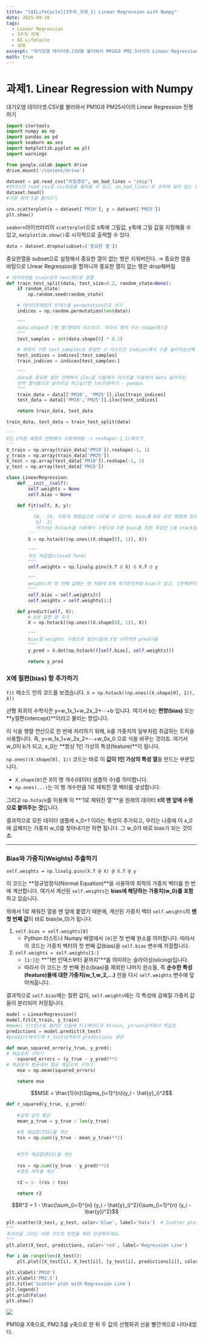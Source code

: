 ```yaml
---
title: "[AILifeCycle][3주차_과제_1] Linear Regression with Numpy"
date: 2025-09-18
tags:
  - Linear Regression
  - 3주차 과제
  - AI LifeCycle
  - 과제
excerpt: "대기오염 데이터셋.CSV를 불러와서 PM10과 PM2.5사이의 Linear Regression진행하기"
math: true
---
```


# 과제1. Linear Regression with Numpy

대기오염 데이터셋.CSV를 불러와서 PM10과 PM25사이의 Linear Regression 진행하기

```python
import itertools
import numpy as np
import pandas as pd
import seaborn as sns
import matplotlib.pyplot as plt
import warnings
```

```python
from google.colab import drive
drive.mount('/content/drive')
```

```python
dataset = pd.read_csv("파일경로", on_bad_lines = "skip")
#판다스의 read_csv로 csv파일을 불러올 수 있고, on_bad_lines:로 규칙에 맞지 않는 행은 스킵할 수 있다.
dataset.head()
#가장 위의 5줄 불러오기
```

```python
sns.scatterplot(x = dataset['PM10'], y = dataset['PM25'])
plt.show()
```

`seaborn`라이브러리의 `scatterplot`으로 x축에 그릴값, y축에 그릴 값을 지정해줄 수 있고, `matplotlib.show()`로 시각적으로 출력할 수 있다.

```python
data = dataset.dropna(subset=['중요한 열'])
```

중요한열을 subset으로 설정해서 중요한 열이 없는 행은 지워버린다. → 중요한 열을 바탕으로 LInear Regression을 할꺼니까 중요한 열이 없는 행은 drop해버림

```python
# 데이터셋을 train셋과 test셋으로 분할
def train_test_split(data, test_size=0.2, random_state=None):
    if random_state:
        np.random.seed(random_state)

    # 데이터프레임의 인덱스를 permutation으로 섞기
    indices = np.random.permutation(len(data))

    """
    data.shape은 [헹,열]형태의 리스트다. 따라서 행의 수는 shape[0]임
    """
    test_samples = int(data.shape[0] * 0.2)

    # 위에서 구한 test_samples로 랜덤한 수 리스트인 indices에서 수를 슬라이싱선택
    test_indices = indices[:test_samples]
    train_indices = indices[test_samples:]

    """
    data중 중요한 열만 선택해서 iloc을 이용해서 리스트를 이용해서 data 슬라이싱
    만약 열이름으로 슬라이싱 하고싶으면 loc이용하기 - pandas
    """
    train_data = data[['PM10', 'PM25']].iloc[train_indices]
    test_data = data[['PM10','PM25']].iloc[test_indices]

    return train_data, test_data

train_data, test_data = train_test_split(data)

'''
X는 2차원 배열로 변환해서 사용해야됨 -> reshape(-1,1)해주기
'''
X_train = np.array(train_data['PM10']).reshape(-1, 1)
y_train = np.array(train_data['PM25'])
X_test = np.array(test_data['PM10']).reshape(-1, 1)
y_test = np.array(test_data['PM25'])
```

```python
class LinearRegression:
    def __init__(self):
        self.weights = None
        self.bias = None

    def fit(self, X, y):
        '''
	      [W,  [X, 이렇게 행렬곱으로 나타낼 수 있는데, bias를 W랑 같은 행렬에 있도록 해서 추가함
	       b]  1]
	       여기서는 hstack을 이용해서 수평으로 X랑 bias를 위한 특성인 1을 stack함
        '''
        X = np.hstack((np.ones((X.shape[0], 1)), X))

        """
        최소 제곱법(closed form)
        """
        self.weights = np.linalg.pinv(X.T @ X) @ X.T @ y

        """
        weights의 첫 번째 값에는 맨 처음에 X에 추가한것처럼 bias가 있고, 1번째부터는 weights가 있음
        """
        self.bias = self.weights[0]
        self.weights = self.weights[1:]

    def predict(self, X):
        # X에 절편 항 추가
        X = np.hstack((np.ones((X.shape[0], 1)), X))

        """
        bias랑 weights 수평으로 쌓은다음에 X랑 내적하면 pred나옴
        """
        y_pred = X.dot(np.hstack(([self.bias], self.weights)))

        return y_pred
```

### X에 절편(bias) 항 추가하기

`fit` 메소드 안의 코드를 보겠습니다.
`X = np.hstack((np.ones((X.shape[0], 1)), X))`

선형 회귀의 수학식은 y=w_1x_1+w_2x_2+⋯+b 입니다. 여기서 b는 **편향(bias)** 또는 **y절편(intercept)**이라고 불리는 항입니다.

이 식을 행렬 연산으로 한 번에 처리하기 위해, b를 가중치의 일부처럼 취급하는 트릭을 사용합니다. 즉, y=w_1x_1+w_2x_2+⋯+w_0x_0 으로 식을 바꾸는 것이죠. 여기서 w_0이 b가 되고, x_0는 **항상 1인 가상의 특성(feature)**이 됩니다.

`np.ones((X.shape[0], 1))` 코드는 바로 이 **값이 1인 가상의 특성 열**을 만드는 부분입니다.

- `X.shape[0]`은 X의 행 개수(데이터 샘플의 수)를 의미합니다.
- `np.ones(...)`는 이 행 개수만큼 1로 채워진 열 벡터를 생성합니다.

그리고 `np.hstack`를 이용해 이 **'1로 채워진 열'**을 원래의 데이터 **`X`의 맨 앞에 수평으로 붙여주는 것**입니다.

결과적으로 모든 데이터 샘플에 x_0=1 이라는 특성이 추가되고, 우리는 나중에 이 x_0에 곱해지는 가중치 w_0를 찾아내기만 하면 됩니다. 그 w_0가 바로 bias가 되는 것이죠.

---

### Bias와 가중치(Weights) 추출하기

`self.weights = np.linalg.pinv(X.T @ X) @ X.T @ y`

이 코드는 **정규방정식(Normal Equation)**을 사용하여 최적의 가중치 벡터를 한 번에 계산합니다. 여기서 계산된 `self.weights`는 **bias에 해당하는 가중치(w_0)를 포함**하고 있습니다.

위에서 1로 채워진 열을 맨 앞에 붙였기 때문에, 계산된 가중치 벡터 `self.weights`의 **맨 첫 번째 값**이 바로 bias(w_0)가 됩니다.

1. `self.bias = self.weights[0]`
    - Python 리스트나 Numpy 배열에서 `[0]`은 첫 번째 원소를 의미합니다. 따라서 이 코드는 가중치 벡터의 첫 번째 값(bias)을 `self.bias` 변수에 저장합니다.
2. `self.weights = self.weights[1:]`
    - `[1:]`는 **"1번 인덱스부터 끝까지"**를 의미하는 슬라이싱(slicing)입니다.
    - 따라서 이 코드는 첫 번째 원소(bias)를 제외한 나머지 원소들, 즉 **순수한 특성(feature)들에 대한 가중치(w_1,w_2,…)** 만을 다시 `self.weights` 변수에 덮어씌웁니다.

결과적으로 `self.bias`에는 절편 값이, `self.weights`에는 각 특성에 곱해질 가중치 값들이 분리되어 저장됩니다.

```python
model = LinearRegression()
model.fit(X_train, y_train)
#model 인스턴스로 불러온 다음에 fit메서드로 Xtrain, ytrain넘겨줘서 학습킴
predictions = model.predict(X_test)
#predict메서드에 X_test넘겨줘서 predictions 생성
```

```python
def mean_squared_error(y_true, y_pred):
# 제곱오차 구하기
    squared_errors = (y_true - y_pred)**2
# 제곱오차 평균내서 평균 제곱오차 구하기
    mse = np.mean(squared_errors)

    return mse
```

$$MSE = \frac{1}{n}\Sigma_{i=1}^{n}(y_i - \hat{y}_i)^2$$

```python
def r_squared(y_true, y_pred):
    
    #실제 값의 평균
    mean_y_true = y_true / len(y_true)
  
    #총 제곱합(TSS)을 계산 
    tss = np.sum((y_true - mean_y_true)**2)

    
    #잔차 제곱합(RSS)을 계산
    
    rss = np.sum((y_true - y_pred)**2) 
    #결정 계수를 계산
    
    r2 = 1- (rss / tss)

    return r2
```

$$R^2 = 1 - \frac{\sum_{i=1}^{n} (y_i - \hat{y}_i)^2}{\sum_{i=1}^{n} (y_i - \bar{y})^2}$$

```python
plt.scatter(X_test, y_test, color='blue', label='Data')  # Scatter plot
"""
회귀선을 그리는 아래 코드의 빈칸을 채워 완성해주세요.
"""
plt.plot(X_test, predictions, color='red', label='Regression Line')

for i in range(len(X_test)):
    plt.plot([X_test[i], X_test[i]], [y_test[i], predictions[i]], color='gray', linestyle='--', linewidth=0.5)

plt.xlabel('PM10')
plt.ylabel('PM2.5')
plt.title('Scatter plot with Regression Line')
plt.legend()
plt.grid(False)
plt.show()
```
![](/assets/images/2025-09-18-14-04-58.png)

PM10을 X축으로, PM2.5를 y축으로 한 뒤 두 값의 선형회귀 선을 빨간색으로 나타내었다.